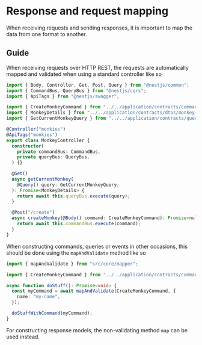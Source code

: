 # Response and request mapping

When receiving requests and sending responses, it is important to map the data
from one format to another.

## Guide

When receiving requests over HTTP REST, the requests are automatically mapped
and validated when using a standard controller like so

```ts
import { Body, Controller, Get, Post, Query } from "@nestjs/common";
import { CommandBus, QueryBus } from "@nestjs/cqrs";
import { ApiTags } from "@nestjs/swagger";

import { CreateMonkeyCommand } from "../../application/contracts/commands/create-monkey.command";
import { MonkeyDetails } from "../../application/contracts/dtos/monkey.dto";
import { GetCurrentMonkeyQuery } from "../../application/contracts/queries/get-current-monkey.query";

@Controller("monkies")
@ApiTags("monkies")
export class MonkeyController {
  constructor(
    private commandBus: CommandBus,
    private queryBus: QueryBus,
  ) {}

  @Get()
  async getCurrentMonkey(
    @Query() query: GetCurrentMonkeyQuery,
  ): Promise<MonkeyDetails> {
    return await this.queryBus.execute(query);
  }

  @Post("/create")
  async createMonkey(@Body() command: CreateMonkeyCommand): Promise<null> {
    return await this.commandBus.execute(command);
  }
}
```

When constructing commands, queries or events in other occasions, this should be
done using the `mapAndValidate` method like so

```ts
import { mapAndValidate } from "src/core/mapper";

import { CreateMonkeyCommand } from "../../application/contracts/commands/create-monkey.command";

async function doStuff(): Promise<void> {
  const myCommand = await mapAndValidate(CreateMonkeyCommand, {
    name: "my-name",
  });

  doStuffWithCommand(myCommand);
}
```

For constructing response models, the non-validating method `map` can be used
instead.
